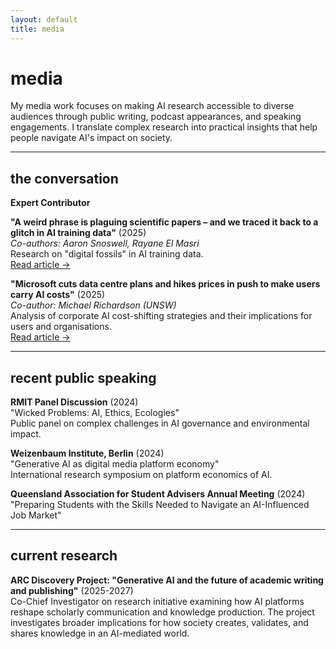 ```yaml
---
layout: default
title: media
---
```


# media

My media work focuses on making AI research accessible to diverse audiences through public writing, podcast appearances, and speaking engagements. I translate complex research into practical insights that help people navigate AI's impact on society.

---

## the conversation

**Expert Contributor** 

**"A weird phrase is plaguing scientific papers – and we traced it back to a glitch in AI training data"** (2025)  
*Co-authors: Aaron Snoswell, Rayane El Masri*  
Research on "digital fossils" in AI training data.  
[Read article →](https://theconversation.com/a-weird-phrase-is-plaguing-scientific-papers-and-we-traced-it-back-to-a-glitch-in-ai-training-data-254463)

**"Microsoft cuts data centre plans and hikes prices in push to make users carry AI costs"** (2025)  
*Co-author: Michael Richardson (UNSW)*  
Analysis of corporate AI cost-shifting strategies and their implications for users and organisations.  
[Read article →](https://theconversation.com/microsoft-cuts-data-centre-plans-and-hikes-prices-in-push-to-make-users-carry-ai-costs-250932)

---

## recent public speaking

**RMIT Panel Discussion** (2024)  
"Wicked Problems: AI, Ethics, Ecologies"  
Public panel on complex challenges in AI governance and environmental impact.

**Weizenbaum Institute, Berlin** (2024)  
"Generative AI as digital media platform economy"  
International research symposium on platform economics of AI.

**Queensland Association for Student Advisers Annual Meeting** (2024)  
"Preparing Students with the Skills Needed to Navigate an AI-Influenced Job Market"

---

## current research

**ARC Discovery Project: "Generative AI and the future of academic writing and publishing"** (2025-2027)  
Co-Chief Investigator on research initiative examining how AI platforms reshape scholarly communication and knowledge production. The project investigates broader implications for how society creates, validates, and shares knowledge in an AI-mediated world.
